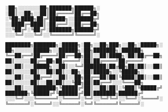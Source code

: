 
░██╗░░░░░░░██╗███████╗██████╗░
░██║░░██╗░░██║██╔════╝██╔══██╗
░╚██╗████╗██╔╝█████╗░░██████╦╝
░░████╔═████║░██╔══╝░░██╔══██╗
░░╚██╔╝░╚██╔╝░███████╗██████╦╝
░░░╚═╝░░░╚═╝░░╚══════╝╚═════╝░

████████╗███████╗░█████╗░██╗░░██╗███╗░░██╗░█████╗░██╗░░░░░░█████╗░░██████╗░██╗███████╗░██████╗
╚══██╔══╝██╔════╝██╔══██╗██║░░██║████╗░██║██╔══██╗██║░░░░░██╔══██╗██╔════╝░██║██╔════╝██╔════╝
░░░██║░░░█████╗░░██║░░╚═╝███████║██╔██╗██║██║░░██║██║░░░░░██║░░██║██║░░██╗░██║█████╗░░╚█████╗░
░░░██║░░░██╔══╝░░██║░░██╗██╔══██║██║╚████║██║░░██║██║░░░░░██║░░██║██║░░╚██╗██║██╔══╝░░░╚═══██╗
░░░██║░░░███████╗╚█████╔╝██║░░██║██║░╚███║╚█████╔╝███████╗╚█████╔╝╚██████╔╝██║███████╗██████╔╝
░░░╚═╝░░░╚══════╝░╚════╝░╚═╝░░╚═╝╚═╝░░╚══╝░╚════╝░╚══════╝░╚════╝░░╚═════╝░╚═╝╚══════╝╚═════╝░
#
